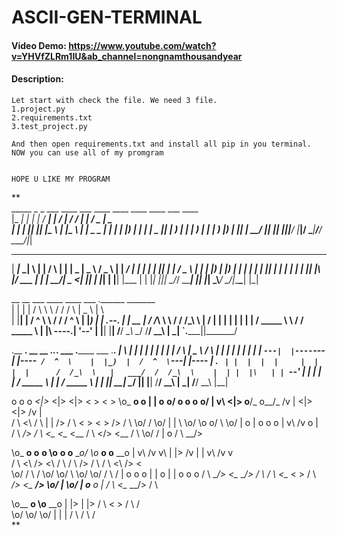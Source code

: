   # ASCII-GEN-TERMINAL
  #### Video Demo:  https://www.youtube.com/watch?v=YHVfZLRm1IU&ab_channel=nongnamthousandyear
  #### Description:
    Let start with check the file. We need 3 file. 
    1.project.py
    2.requirements.txt
    3.test_project.py
    
    And then open requirements.txt and install all pip in you terminal. NOW you can use all of my promgram
    
    
    HOPE U LIKE MY PROGRAM
 **   
     _____ _   _ ___ ____    ___ ____     ____ ____ ____   ___  ____  
|_   _| | | |_ _/ ___|  |_ _/ ___|   / ___/ ___| ___| / _ \|  _ \
  | | | |_| || |\___ \   | |\___ \  | |   \___ \___ \| | | | |_) |
  | | |  _  || | ___) |  | | ___) | | |___ ___) |__) | |_| |  __/
  |_| |_| |_|___|____/  |___|____/   \____|____/____/ \___/|_|

 _____ ___ _   _    _    _       ____  ____   ___      _ _____ ____ _____
|  ___|_ _| \ | |  / \  | |     |  _ \|  _ \ / _ \    | | ____/ ___|_   _|
| |_   | ||  \| | / _ \ | |     | |_) | |_) | | | |_  | |  _|| |     | |
|  _|  | || |\  |/ ___ \| |___  |  __/|  _ <| |_| | |_| | |__| |___  | |
|_|   |___|_| \_/_/   \_\_____| |_|   |_| \_\\___/ \___/|_____\____| |_|


 __    __       ___   ____    ____  ___      .______       _______  
|  |  |  |     /   \  \   \  /   / /   \     |   _  \     |       \   
|  |__|  |    /  ^  \  \   \/   / /  ^  \    |  |_)  |    |  .--.  |
|   __   |   /  /_\  \  \      / /  /_\  \   |      /     |  |  |  |
|  |  |  |  /  _____  \  \    / /  _____  \  |  |\  \----.|  '--'  |
|__|  |__| /__/     \__\  \__/ /__/     \__\ | _| `._____||_______/   



.__   __.  __    __  .___________.___________.    ___      .______      ___   .___________.
|  \ |  | |  |  |  | |           |           |   /   \     |   _  \    /   \  |           |
|   \|  | |  |  |  | `---|  |----`---|  |----`  /  ^  \    |  |_)  |  /  ^  \ `---|  |----
|  . `  | |  |  |  |     |  |        |  |      /  /_\  \   |   ___/  /  /_\  \    |  |
|  |\   | |  `--'  |     |  |        |  |     /  _____  \  |  |     /  _____  \   |  |
|__| \__|  \______/      |__|        |__|    /__/     \__\ | _|    /__/     \__\  |__|
   
                                                                      
 o     o       o
            _<|>_  <|>     <|>
                   < >     < >
 \o_ __o      o     |       |         o__ __o/   o      o     o__ __o/ 
  |    v\    <|>    o__/_   o__/_    /v     |   <|>    <|>   /v     |  
 / \    <\   / \    |       |       />     / \  < >    < >  />     / \ 
 \o/     /   \o/    |       |       \      \o/   \o    o/   \      \o/ 
  |     o     |     o       o        o      |     v\  /v     o      |  
 / \ __/>    / \    <\__    <\__     <\__  / \     <\/>      <\__  / \ 
 \o/                                                /
  |                                                o
 / \                                            __/>   


\o_ __o      o__ __o    \o__ __o     o__ __o/  \o_ __o      o__ __o
  |    v\    /v     v\    |     |>   /v     |    |    v\    /v     v\
 / \    <\  />       <\  / \   / \  />     / \  / \    <\  />       <\
 \o/     /  \         /  \o/   \o/  \      \o/  \o/     /  \         /
  |     o    o       o    |     |    o      |    |     o    o       o
 / \ __/>    <\__ __/>   / \   / \   <\__  < >  / \ __/>    <\__ __/>
 \o/                                        |   \o/
  |                                 o__     o    |
 / \                                <\__ __/>   / \



 \o__ __o   \o__ __o
  |     |>   |     |>
 / \   < >  / \   / \
 \o/        \o/   \o/
  |          |     |
 / \        / \   / \
**

